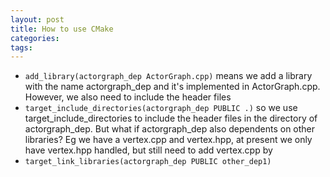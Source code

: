 ```yaml
---
layout: post
title: How to use CMake
categories:
tags:
---
```


- `add_library(actorgraph_dep ActorGraph.cpp)` means we add a library with the name actorgraph_dep and it's implemented in ActorGraph.cpp. However, we also need to include the header files
- `target_include_directories(actorgraph_dep PUBLIC .)` so we use target_include_directories to include the header files in the directory of actorgraph_dep. But what if actorgraph_dep also dependents on other libraries? Eg we have a vertex.cpp and vertex.hpp, at present we only have vertex.hpp handled, but still need to add vertex.cpp by
- `target_link_libraries(actorgraph_dep PUBLIC other_dep1)`
